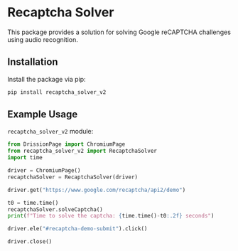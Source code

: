 # Recaptcha Solver

This package provides a solution for solving Google reCAPTCHA challenges using audio recognition.

## Installation

Install the package via pip:

```bash
pip install recaptcha_solver_v2
```


## Example Usage

`recaptcha_solver_v2` module:

```python
from DrissionPage import ChromiumPage
from recaptcha_solver_v2 import RecaptchaSolver
import time

driver = ChromiumPage()
recaptchaSolver = RecaptchaSolver(driver)

driver.get("https://www.google.com/recaptcha/api2/demo")

t0 = time.time()
recaptchaSolver.solveCaptcha()
print(f"Time to solve the captcha: {time.time()-t0:.2f} seconds")

driver.ele("#recaptcha-demo-submit").click()

driver.close()
```